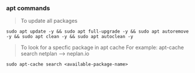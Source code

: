 ### apt commands
> To update all packages
````
sudo apt update -y && sudo apt full-upgrade -y && sudo apt autoremove -y && sudo apt clean -y && sudo apt autoclean -y
````
> To look for a specfic package in apt cache
> For example: apt-cache search netplan --> neplan.io
````
sudo apt-cache search <available-package-name>
````